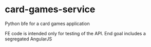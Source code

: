 # card-games-service
Python bfe for a card games application

FE code is intended only for testing of the API. End goal includes a segregated AngularJS 
